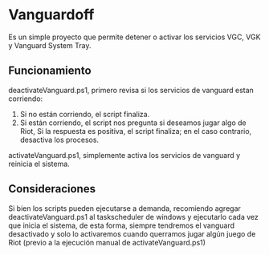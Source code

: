 # Vanguardoff
Es un simple proyecto que permite detener o activar los servicios VGC, VGK y Vanguard System Tray.

## Funcionamiento
deactivateVanguard.ps1, primero revisa si los servicios de vanguard estan corriendo:
1. Si no están corriendo, el script finaliza.
2. Si están corriendo, el script nos pregunta si deseamos jugar algo de Riot, Si la respuesta es positiva, el script finaliza; en el caso contrario, desactiva los procesos.

activateVanguard.ps1, simplemente activa los servicios de vanguard y reinicia el sistema.

## Consideraciones
Si bien los scripts pueden ejecutarse a demanda, recomiendo agregar deactivateVanguard.ps1 al taskscheduler de windows y ejecutarlo cada vez que inicia el sistema, de esta forma, siempre tendremos el vanguard desactivado y solo lo activaremos cuando querramos jugar algún juego de Riot (previo a la ejecución manual de activateVanguard.ps1) 
